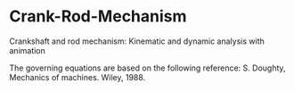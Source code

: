 # Crank-Rod-Mechanism
Crankshaft and rod mechanism: Kinematic and dynamic analysis with animation

The governing equations are based on the following reference: S. Doughty, Mechanics of machines. Wiley, 1988.
